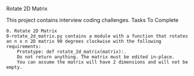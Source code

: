 Rotate 2D Matrix

This project contains interview coding challenges.
Tasks To Complete

    0. Rotate 2D Matrix
    0-rotate_2d_matrix.py contains a module with a function that rotates an n x n 2D matrix 90 degrees clockwise with the following requirements:
        Prototype: def rotate_2d_matrix(matrix):.
        Do not return anything. The matrix must be edited in-place.
        You can assume the matrix will have 2 dimensions and will not be empty.


